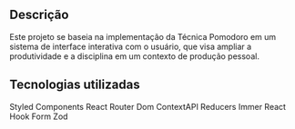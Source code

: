 ## Descrição

Este projeto se baseia na implementação da Técnica Pomodoro em um sistema de interface interativa com o usuário, que visa ampliar a produtividade e a disciplina em um contexto de produção pessoal.

## Tecnologias utilizadas

Styled Components
React Router Dom
ContextAPI
Reducers
Immer
React Hook Form 
Zod